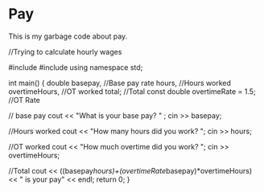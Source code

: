 # Pay
This is my garbage code about pay. 

//Trying to calculate hourly wages

#include <iostream>
#include <string>
using namespace std;

int main()
{
        double  		basepay,        //Base pay rate
						hours,          //Hours worked
						overtimeHours,  //OT worked
						total;          //Total
		const double	overtimeRate = 1.5; //OT Rate

// base pay
        cout << "What is your base pay?  " ;
        cin >> basepay;

//Hours worked
        cout << "How many hours did you work?  ";
        cin >> hours;

//OT worked
        cout << "How much overtime did you work?  ";
        cin >> overtimeHours;

//Total
		cout << ((basepay*hours)+(overtimeRate*basepay)*overtimeHours) << " is your pay" << endl;
		return 0;
}
